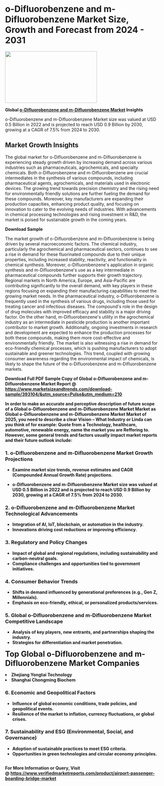 <H1>o-Difluorobenzene and m-Difluorobenzene Market Size, Growth and Forecast from 2024 - 2031</H1><img class="aligncenter size-medium wp-image-584254" src="https://thirdeyenews.in/wp-content/uploads/2024/09/Global-Market-Research-300x168.jpeg" alt="" width="300" height="168" /><p><strong>Global&nbsp;<a href="https://www.marketsizeandtrends.com/download-sample/393104/&amp;utm_source=Pulse&amp;utm_medium=210">o-Difluorobenzene and m-Difluorobenzene Market</a> Insights</strong></p><p>o-Difluorobenzene and m-Difluorobenzene Market size was valued at USD 0.5 Billion in 2022 and is projected to reach USD 0.9 Billion by 2030, growing at a CAGR of 7.5% from 2024 to 2030.</p><p><h2>Market Growth Insights</h2> <p>The global market for o-Difluorobenzene and m-Difluorobenzene is experiencing steady growth driven by increasing demand across various industries such as pharmaceuticals, agrochemicals, and specialty chemicals. Both o-Difluorobenzene and m-Difluorobenzene are crucial intermediates in the synthesis of various compounds, including pharmaceutical agents, agrochemicals, and materials used in electronic devices. The growing trend towards precision chemistry and the rising need for environmentally friendly solutions are further fueling the demand for these compounds. Moreover, key manufacturers are expanding their production capacities, enhancing product quality, and focusing on innovation to cater to the evolving needs of industries. With advancements in chemical processing technologies and rising investment in R&D, the market is poised for sustainable growth in the coming years.</p> <p><strong>Download Sample</strong></p> <p>The market growth of o-Difluorobenzene and m-Difluorobenzene is being driven by several macroeconomic factors. The chemical industry, particularly the agrochemical and pharmaceutical sectors, continues to see a rise in demand for these fluorinated compounds due to their unique properties, including increased stability, reactivity, and functionality in chemical synthesis. Moreover, o-Difluorobenzene's application in organic synthesis and m-Difluorobenzene's use as a key intermediate in pharmaceutical compounds further supports their growth trajectory. Regional markets in North America, Europe, and Asia-Pacific are contributing significantly to the overall demand, with key players in these regions focusing on expanding their manufacturing capabilities to meet the growing market needs. In the pharmaceutical industry, o-Difluorobenzene is frequently used in the synthesis of various drugs, including those used for treating cancer and infectious diseases. The compound's role in the design of drug molecules with improved efficacy and stability is a major driving factor. On the other hand, m-Difluorobenzene's utility in the agrochemical industry as an intermediate in pesticide production is another important contributor to market growth. Additionally, ongoing investments in research and development are expected to enhance the production processes for both these compounds, making them more cost-effective and environmentally friendly. The market is also witnessing a rise in demand for eco-friendly chemical processes, which is pushing manufacturers to adopt sustainable and greener technologies. This trend, coupled with growing consumer awareness regarding the environmental impact of chemicals, is likely to shape the future of the o-Difluorobenzene and m-Difluorobenzene markets.</p> <p><strong></p><p><span class=""><strong>Download Full PDF Sample Copy of Global o-Difluorobenzene and m-Difluorobenzene Market Report</strong> @ <a href="https://www.marketsizeandtrends.com/download-sample/393104/&amp;utm_source=Pulse&amp;utm_medium=210" target="_blank">https://www.marketsizeandtrends.com/download-sample/393104/&amp;utm_source=Pulse&amp;utm_medium=210</a></span></p><p>In order to make an accurate and perceptive description of future scope of a Global&nbsp;o-Difluorobenzene and m-Difluorobenzene Market Market as Global&nbsp;o-Difluorobenzene and m-Difluorobenzene Market Market of 2025, you need to describe a clear Vision &ndash; What Industry or Linda can you think of for example: Quote from a Technology, healthcare, automotive, renewable energy, name the market you are Reffering to. However, some general trends and factors usually impact market reports and their future outlook include:</p><h3>1.&nbsp;<strong>o-Difluorobenzene and m-Difluorobenzene Market Growth Projections</strong></h3><ul><li>Examine market size trends, revenue estimates and CAGR (Compounded Annual Growth Rate) projections.</li><li><p>o-Difluorobenzene and m-Difluorobenzene Market size was valued at USD 0.5 Billion in 2022 and is projected to reach USD 0.9 Billion by 2030, growing at a CAGR of 7.5% from 2024 to 2030.</p></li></ul><h3>2.&nbsp;<strong>o-Difluorobenzene and m-Difluorobenzene Market Technological Advancements</strong></h3><ul><li>Integration of AI, IoT, blockchain, or automation in the industry.</li><li>Innovations driving cost reductions or improving efficiency.</li></ul><h3>3.&nbsp;<strong>Regulatory and Policy Changes</strong></h3><ul><li>Impact of global and regional regulations, including sustainability and carbon-neutral goals.</li><li>Compliance challenges and opportunities tied to government initiatives.</li></ul><h3>4.&nbsp;<strong>Consumer Behavior Trends</strong></h3><ul><li>Shifts in demand influenced by generational preferences (e.g., Gen Z, Millennials).</li><li>Emphasis on eco-friendly, ethical, or personalized products/services.</li></ul><h3>5.&nbsp;<strong>Global o-Difluorobenzene and m-Difluorobenzene Market Competitive Landscape</strong></h3><ul><li>Analysis of key players, new entrants, and partnerships shaping the industry.</li><li>Strategies for differentiation and market penetration.</li></ul><p data-pm-slice="1 1 []"><span style="color: inherit; font-family: inherit; font-size: 25px;">Top Global o-Difluorobenzene and m-Difluorobenzene Market Companies</span></p><div class="" data-test-id=""><p><li>Zhejiang Yongtai Technology</li><li> Shanghai Chongming Biochem</li></p></div><h3>6.&nbsp;<strong>Economic and Geopolitical Factors</strong></h3><ul><li>Influence of global economic conditions, trade policies, and geopolitical events.</li><li>Resilience of the market to inflation, currency fluctuations, or global crises.</li></ul><h3>7.&nbsp;<strong>Sustainability and ESG (Environmental, Social, and Governance)</strong></h3><ul><li>Adoption of sustainable practices to meet ESG criteria.</li><li>Opportunities in green technologies and circular economy principles.</li></ul><h2><strong style="font-size: 14px;">For More Information or Query, Visit @&nbsp;</strong><a style="background-color: #ffffff; font-size: 14px;" href="https://www.marketsizeandtrends.com/report/o-difluorobenzene-and-m-difluorobenzene-market/" target="_blank">https://www.verifiedmarketreports.com/product/airport-passenger-boarding-bridge-market</a></h2>
